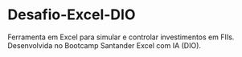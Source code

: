# Desafio-Excel-DIO
Ferramenta em Excel para simular e controlar investimentos em FIIs. Desenvolvida no Bootcamp Santander Excel com IA (DIO).
